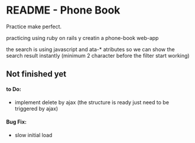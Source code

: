 # README - Phone Book

Practice make perfect.

practicing using ruby on rails y creatin a phone-book web-app

the search is using javascript and ata-* atributes so we can show the
search result instantly (minimum 2 character before the filter start working)

## Not finished yet
#### to Do:
- implement delete by ajax (the structure is ready just need to be triggered by ajax)

#### Bug Fix:
- slow initial load
